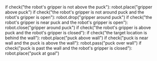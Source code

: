 

if check("the robot's gripper is not above the puck"):
    robot.place("gripper above puck")
if check("the robot's gripper is not around puck and the robot's gripper is open"):
    robot.drop("gripper around puck")
if check("the robot's gripper is near puck and the robot's gripper is open"):
    robot.close("gripper around puck")
if check("the robot's gripper is above puck and the robot's gripper is closed"):
    if check("the target location is behind the wall"):
        robot.place("puck above wall")
    if check("puck is near wall and the puck is above the wall"):
        robot.pass("puck over wall")
    if check("puck is past the wall and the robot's gripper is closed"):
        robot.place("puck at goal")